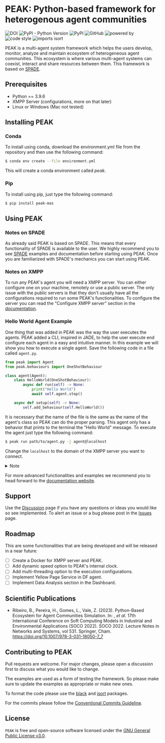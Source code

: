 # PEAK: Python-based framework for heterogenous agent communities

![DOI](https://img.shields.io/static/v1?link=https://doi.org/10.1007/978-3-031-18050-7_7&link=https://doi.org/10.1007/978-3-031-18050-7_7&label=DOI&message=978-3-031-18050-7&color=blue) ![PyPI - Python Version](https://img.shields.io/pypi/pyversions/peak-mas) ![PyPI](https://img.shields.io/pypi/v/peak-mas) ![GitHub](https://img.shields.io/github/license/gecad-group/peak-mas) ![powered by](https://img.shields.io/static/v1?label=powered%20by&message=GECAD&color=177985&labelColor=de5d4a&?link=http://gecad.isep.ipp.pt&link=http://gecad.isep.ipp.pt/) ![code style](https://img.shields.io/badge/code%20style-black-black) ![imports isort](https://img.shields.io/static/v1?label=imports&message=isort&color=blue&labelColor=orange)

PEAK is a multi-agent system framework which helps the users develop, monitor, analyze and maintain ecosystem of heterogeneous agent communities. This ecosystem is  where various multi-agent systems can coexist, interact and share resources between them. 
This framework is based on <a href="https://spade-mas.readthedocs.io/en/latest/" target="_blank">SPADE</a>.


## Prerequisites

- Python == 3.9.6
- XMPP Server (configurations, more on that later)
- Linux or Windows (Mac not tested)


## Installing PEAK

### Conda

To install using conda, download the environment.yml file from the repository and then use the following command:
```bash
$ conda env create --file environment.yml	
```
This will create a conda environment called _peak_.

### Pip

To install using pip, just type the following command:
```bash
$ pip install peak-mas
```


## Using PEAK

### Notes on SPADE

As already said PEAK is based on SPADE. This means that every functionality of SPADE is available to the user. We highly recommend you to see <a href="https://spade-mas.readthedocs.io/en/latest/" target="_blank">SPADE</a> examples and documentation before starting using PEAK. Once you are familiarized with SPADE's mechanics you can start using PEAK.

### Notes on XMPP

To run any PEAK's agent you will need a XMPP server. You can either configure one on your machine, remotely or use a public server. The only issue with the public servers is that they don't usually have all the configurations required to run some PEAK's functionalities. To configure the server you can read the "Configure XMPP server" section in the <a href="http://www.gecad.isep.ipp.pt/peak" target="_blank">documentation</a>.

### Hello World Agent Example

One thing that was added in PEAK was the way the user executes the agents. PEAK added a CLI, inspired in JADE, to help the user execute end configure each agent in a easy and intuitive manner.
In this example we will show you how to execute a single agent. Save the following code in a file called `agent.py`.

```python 
from peak import Agent
from peak.behaviours import OneShotBehaviour

class agent(Agent):
    class HelloWorld(OneShotBehaviour):
        async def run(self) -> None:
            print("Hello World")
            await self.agent.stop()

    async def setup(self) -> None:
        self.add_behaviour(self.HelloWorld())
```
It is necessary that the name of the file is the same as the name of the agent's class so PEAK can do the proper parsing. This agent only has a behavior that prints to the terminal the "Hello World" message. To execute the agent just type the following command:
```bash 
$ peak run path/to/agent.py -j agent@localhost
```
Change the `localhost` to the domain of the XMPP server you want to connect.

<details><summary>Note</summary>
<p>

If you want to know more about each command we recommend reading the [documentation](http://www.gecad.isep.ipp.pt/peak) or using the `-h` option to see the help message.

</p>
</details>

For more advanced functionalities and examples we recommend you to head forward to the <a href="http://www.gecad.isep.ipp.pt/peak" target="_blank">documentation website</a>.


## Support

Use the <a href="https://github.com/gecad-group/peak-mas/discussions" target="_blank">Discussion</a> page if you have any questions or ideas you would like so see implemented.
To alert an issue or a bug please post in the <a href="https://github.com/gecad-group/peak-mas/issues" target="_blank">Issues</a> page.

## Roadmap

This are some functionalities that are being developed and will be released in a near future:
- [ ] Create a Docker for XMPP server and PEAK.
- [ ] Add dynamic speed option to PEAK's internal clock.
- [ ] Add multi-threading option to the execution configurations.
- [ ] Implement Yellow Page Service in DF agent.
- [ ] Implement Data Analysis section in the Dashboard.

## Scientific Publications

- Ribeiro, B., Pereira, H., Gomes, L., Vale, Z. (2023). Python-Based Ecosystem for Agent Communities Simulation. In: , _et al._ 17th International Conference on Soft Computing Models in Industrial and Environmental Applications (SOCO 2022). SOCO 2022. Lecture Notes in Networks and Systems, vol 531. Springer, Cham. https://doi.org/10.1007/978-3-031-18050-7_7

## Contributing to PEAK

Pull requests are welcome. For major changes, please open a discussion first to discuss what you would like to change.

The examples are used as a form of testing the framework. So please make sure to update the examples as appropriate or make new ones. 

To format the code please use the <a href="https://pypi.org/project/black/" target="_blank">black</a> and <a href="https://pypi.org/project/isort/" target="_blank">isort</a> packages. 

For the commits please follow the <a href="www.conventionalcommits.org" target="_blank">Conventional Commits Guideline</a>.

## License

`PEAK` is free and open-source software licensed under the <a href="https://github.com/gecad-group/peak-mas/blob/develop/LICENSE" target="_blank">GNU General Public License v3.0</a>.
